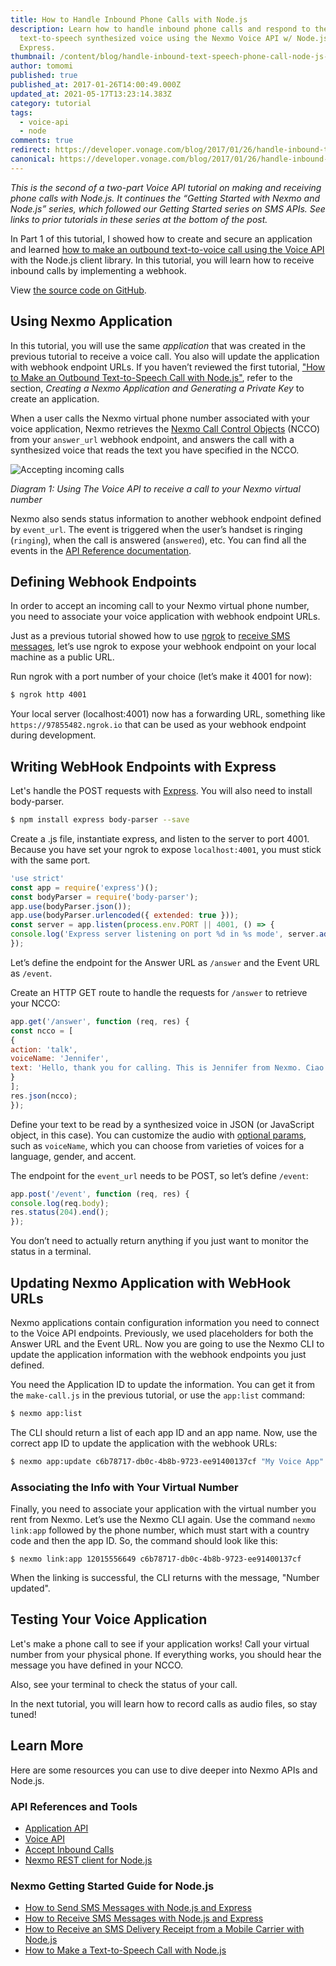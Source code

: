 ```yaml
---
title: How to Handle Inbound Phone Calls with Node.js
description: Learn how to handle inbound phone calls and respond to them with a
  text-to-speech synthesized voice using the Nexmo Voice API w/ Node.js &
  Express.
thumbnail: /content/blog/handle-inbound-text-speech-phone-call-node-js-dr/voice-receive-node.png
author: tomomi
published: true
published_at: 2017-01-26T14:00:49.000Z
updated_at: 2021-05-17T13:23:14.383Z
category: tutorial
tags:
  - voice-api
  - node
comments: true
redirect: https://developer.vonage.com/blog/2017/01/26/handle-inbound-text-speech-phone-call-node-js-dr
canonical: https://developer.vonage.com/blog/2017/01/26/handle-inbound-text-speech-phone-call-node-js-dr
---
```

*This is the second of a two-part Voice API tutorial on making and receiving phone calls with Node.js. It continues the “Getting Started with Nexmo and Node.js” series, which followed our Getting Started series on SMS APIs. See links to prior tutorials in these series at the bottom of the post.*

In Part 1 of this tutorial, I showed how to create and secure an application and learned [how to make an outbound text-to-voice call using the Voice API](https://learn.vonage.com/blog/2017/01/12/make-outbound-text-speech-phone-call-node-js-dr/) with the Node.js client library. In this tutorial, you will learn how to receive inbound calls by implementing a webhook.

View [the source code on GitHub](https://github.com/nexmo-community/nexmo-node-quickstart/blob/master/voice/receive-call-webhook.js).

<sign-up number></sign-up>

## Using Nexmo Application

In this tutorial, you will use the same *application* that was created in the previous tutorial to receive a voice call. You also will update the application with webhook endpoint URLs. If you haven’t reviewed the first tutorial, ["How to Make an Outbound Text-to-Speech Call with Node.js"](https://learn.vonage.com/blog/2017/01/12/make-outbound-text-speech-phone-call-node-js-dr/), refer to the section, *Creating a Nexmo Application and Generating a Private Key* to create an application.

When a user calls the Nexmo virtual phone number associated with your voice application, Nexmo retrieves the [Nexmo Call Control Objects](https://docs.nexmo.com/voice/voice-api/ncco-reference) (NCCO) from your `answer_url` webhook endpoint, and answers the call with a synthesized voice that reads the text you have specified in the NCCO.

![Accepting incoming calls](/content/blog/how-to-handle-inbound-phone-calls-with-node-js/voice-accept-call-diagram.png)

*Diagram 1: Using The Voice API to receive a call to your Nexmo virtual number*

Nexmo also sends status information to another webhook endpoint defined by `event_url`. The event is triggered when the user’s handset is ringing (`ringing`), when the call is answered (`answered`), etc. You can find all the events in the [API Reference documentation](https://docs.nexmo.com/voice/voice-api/api-reference#call_retrieve).

## Defining Webhook Endpoints

In order to accept an incoming call to your Nexmo virtual phone number, you need to associate your voice application with webhook endpoint URLs.

Just as a previous tutorial showed how to use [ngrok](https://ngrok.com/) to [receive SMS messages](https://learn.vonage.com/blog/2016/10/27/receive-sms-messages-node-js-express-dr/), let’s use ngrok to expose your webhook endpoint on your local machine as a public URL.

Run ngrok with a port number of your choice (let’s make it 4001 for now):

```bash
$ ngrok http 4001
```

Your local server (localhost:4001) now has a forwarding URL, something like `https://97855482.ngrok.io` that can be used as your webhook endpoint during development.

## Writing WebHook Endpoints with Express

Let's handle the POST requests with [Express](https://expressjs.com/). You will also need to install body-parser.

```bash
$ npm install express body-parser --save
```

Create a .js file, instantiate express, and listen to the server to port 4001. Because you have set your ngrok to expose `localhost:4001`, you must stick with the same port.

```javascript
'use strict'
const app = require('express')();
const bodyParser = require('body-parser');
app.use(bodyParser.json());
app.use(bodyParser.urlencoded({ extended: true }));
const server = app.listen(process.env.PORT || 4001, () => {
console.log('Express server listening on port %d in %s mode', server.address().port, app.settings.env);
});
```

Let’s define the endpoint for the Answer URL as `/answer` and the Event URL as `/event`.

Create an HTTP GET route to handle the requests for `/answer` to retrieve your NCCO:

```javascript
app.get('/answer', function (req, res) {
const ncco = [
{
action: 'talk',
voiceName: 'Jennifer',
text: 'Hello, thank you for calling. This is Jennifer from Nexmo. Ciao.'
}
];
res.json(ncco);
});
```

Define your text to be read by a synthesized voice in JSON (or JavaScript object, in this case). You can customize the audio with [optional params](https://docs.nexmo.com/voice/voice-api/ncco-reference), such as `voiceName`, which you can choose from varieties of voices for a language, gender, and accent.

The endpoint for the `event_url` needs to be POST, so let’s define `/event`:

```javascript
app.post('/event', function (req, res) {
console.log(req.body);
res.status(204).end();
});
```

You don’t need to actually return anything if you just want to monitor the status in a terminal.

## Updating Nexmo Application with WebHook URLs

Nexmo applications contain configuration information you need to connect to the Voice API endpoints. Previously, we used placeholders for both the Answer URL and the Event URL. Now you are going to use the Nexmo CLI to update the application information with the webhook endpoints you just defined.

You need the Application ID to update the information. You can get it from the `make-call.js` in the previous tutorial, or use the `app:list` command:

```bash
$ nexmo app:list
```

The CLI should return a list of each app ID and an app name. Now, use the correct app ID to update the application with the webhook URLs:

```bash
$ nexmo app:update c6b78717-db0c-4b8b-9723-ee91400137cf "My Voice App" https://97855482.ngrok.io/answer https://97855482.ngrok.io/event
```

### Associating the Info with Your Virtual Number

Finally, you need to associate your application with the virtual number you rent from Nexmo. Let’s use the Nexmo CLI again. Use the command `nexmo link:app` followed by the phone number, which must start with a country code and then the app ID. So, the command should look like this:

```
$ nexmo link:app 12015556649 c6b78717-db0c-4b8b-9723-ee91400137cf
```

When the linking is successful, the CLI returns with the message, "Number updated".

## Testing Your Voice Application

Let's make a phone call to see if your application works! Call your virtual number from your physical phone. If everything works, you should hear the message you have defined in your NCCO.

Also, see your terminal to check the status of your call.

<youtube id="vuI82175gzo"></youtube>


In the next tutorial, you will learn how to record calls as audio files, so stay tuned!

## Learn More

Here are some resources you can use to dive deeper into Nexmo APIs and Node.js.

### API References and Tools

* [Application API](https://docs.nexmo.com/tools/application-api)
* [Voice API](https://docs.nexmo.com/voice/voice-api)
* [Accept Inbound Calls](https://docs.nexmo.com/voice/voice-api/inbound-calls)
* [Nexmo REST client for Node.js](https://github.com/Nexmo/nexmo-node)

### Nexmo Getting Started Guide for Node.js

* [How to Send SMS Messages with Node.js and Express](https://learn.vonage.com/blog/2016/10/19/how-to-send-sms-messages-with-node-js-and-express-dr/)
* [How to Receive SMS Messages with Node.js and Express](https://learn.vonage.com/blog/2016/10/27/receive-sms-messages-node-js-express-dr/)
* [How to Receive an SMS Delivery Receipt from a Mobile Carrier with Node.js](https://learn.vonage.com/blog/2016/11/23/getting-a-sms-delivery-receipt-from-a-mobile-carrier-with-node-js-dr/)
* [How to Make a Text-to-Speech Call with Node.js](https://learn.vonage.com/blog/2017/01/12/make-outbound-text-speech-phone-call-node-js-dr/)